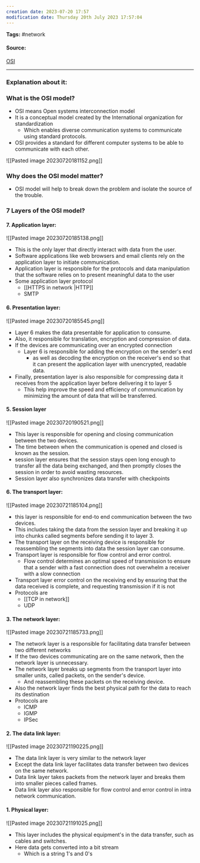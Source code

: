 ```yaml
---
creation date: 2023-07-20 17:57
modification date: Thursday 20th July 2023 17:57:04
---
```


**Tags:** #network 

#### Source:
[OSI](https://www.cloudflare.com/learning/ddos/glossary/open-systems-interconnection-model-osi/)

--------------------------------------

### Explanation about it:

### What is the OSI model?

* OSI means Open systems interconnection model 
* It is a conceptual model created by the International organization for standardization 
	* Which enables diverse communication systems to communicate using standard protocols.
* OSI provides a standard for different computer systems to be able to communicate with each other.

![[Pasted image 20230720181152.png]]


### Why does the OSI model matter?

* OSI model will help to break down the problem and isolate the source of the trouble.


### 7 Layers of the OSI model?

#### 7. Application layer:

![[Pasted image 20230720185138.png]]

* This is the only layer that directly interact with data from the user.
* Software applications like web browsers and email clients rely on the application layer to initiate communication.
* Application layer is responsible for the protocols and data manipulation that the software relies on to present meaningful data to the user
* Some application layer protocol
	* [[HTTPS in network |HTTP]]
	* SMTP


#### 6. Presentation layer:

![[Pasted image 20230720185545.png]]

* Layer 6 makes the data presentable for application to consume.
* Also, it responsible for translation, encryption and compression of data.
* If the devices are communicating over an encrypted connection
	* Layer 6 is responsible for adding the encryption on the sender's end 
		* as well as decoding the encryption on the receiver's end so that it can present the application layer with unencrypted, readable data.
* Finally, presentation layer is also responsible for compressing data it receives from the application layer before delivering it to layer 5
	* This help improve the speed and efficiency of communication by minimizing the amount of data that will be transferred.

#### 5. Session layer

![[Pasted image 20230720190521.png]]

* This layer is responsible for opening and closing communication between the two devices.
* The time between when the communication is opened and closed is known as the session.
* session layer ensures that the session stays open long enough to transfer all the data being exchanged, and then promptly closes the session in order to avoid wasting resources.
* Session layer also synchronizes data transfer with checkpoints


#### 6. The transport layer:

![[Pasted image 20230721185104.png]]

* this layer is responsible for end-to end communication between the two devices.
* This includes taking the data from the session layer and breaking it up into chunks called segments before sending it to layer 3.
* The transport layer on the receiving device is responsible for reassembling the segments into data the session layer can consume.
* Transport layer is responsible for flow control and error control.
	* Flow control determines an optimal speed of transmission to ensure that a sender with a fast connection does not overwhelm a receiver with a slow connection
* Transport layer error control on the receiving end by ensuring that the data received is complete, and requesting transmission if it is not
* Protocols are
	* [[TCP in network]]
	* UDP


#### 3. The network layer:

![[Pasted image 20230721185733.png]]

* The network layer is a responsible for facilitating data transfer between two different networks
* If the two devices communicating are on the same network, then the network layer is unnecessary.
* The network layer breaks up segments from the transport layer into smaller units, called packets, on the sender's device.
	* And reassembling these packets on the receiving device.
* Also the network layer finds the best physical path for the data to reach its destination
* Protocols are
	* ICMP
	* IGMP
	* IPSec

#### 2. The data link layer:

![[Pasted image 20230721190225.png]]

* The data link layer is very similar to the network layer
* Except the data link layer facilitates data transfer between two devices on the same network.
* Data link layer takes packets from the network layer and breaks them into smaller pieces called frames.
* Data link layer also responsible for flow control and error control in intra network communication.

#### 1. Physical layer:

![[Pasted image 20230721191025.png]]

* This layer includes the physical equipment's in the data transfer, such as cables and switches.
* Here data gets converted into a bit stream
	* Which is a string 1's and 0's 
